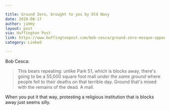 ```yaml
---

title: Ground Zero, brought to you by Old Navy
date: 2010-08-17
author: jimmy
layout: post
via: Huffington Post
link: https://www.huffingtonpost.com/bob-cesca/ground-zero-mosque-oppone_b_685164.html
category: Linked

---
```


Bob Cesca:

  
> This bears repeating: unlike Park 51, which is blocks away, there's going to be a 55,000 square foot mall <em>under the same ground</em> where people fell to their deaths on that terrible day. Ground that's   mixed with the remains of the dead. A mall.

When you put it that way, protesting a religious institution that is blocks away just seems silly.
